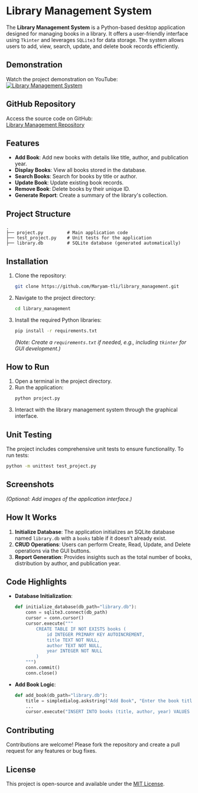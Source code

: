 # Library Management System

The **Library Management System** is a Python-based desktop application designed for managing books in a library. It offers a user-friendly interface using `Tkinter` and leverages `SQLite3` for data storage. The system allows users to add, view, search, update, and delete book records efficiently.

## Demonstration

Watch the project demonstration on YouTube:  
[![Library Management System](https://img.youtube.com/vi/GviKh5Z56YA/0.jpg)](https://youtu.be/GviKh5Z56YA)

## GitHub Repository

Access the source code on GitHub:  
[Library Management Repository](https://github.com/Maryam-tli/library_management.git)

## Features

- **Add Book**: Add new books with details like title, author, and publication year.
- **Display Books**: View all books stored in the database.
- **Search Books**: Search for books by title or author.
- **Update Book**: Update existing book records.
- **Remove Book**: Delete books by their unique ID.
- **Generate Report**: Create a summary of the library's collection.

## Project Structure

```plaintext
.
├── project.py         # Main application code
├── test_project.py    # Unit tests for the application
├── library.db         # SQLite database (generated automatically)
```

## Installation

1. Clone the repository:
   ```bash
   git clone https://github.com/Maryam-tli/library_management.git
   ```
2. Navigate to the project directory:
   ```bash
   cd library_management
   ```
3. Install the required Python libraries:
   ```bash
   pip install -r requirements.txt
   ```
   *(Note: Create a `requirements.txt` if needed, e.g., including `tkinter` for GUI development.)*

## How to Run

1. Open a terminal in the project directory.
2. Run the application:
   ```bash
   python project.py
   ```
3. Interact with the library management system through the graphical interface.

## Unit Testing

The project includes comprehensive unit tests to ensure functionality. To run tests:
```bash
python -m unittest test_project.py
```

## Screenshots

*(Optional: Add images of the application interface.)*

## How It Works

1. **Initialize Database**: The application initializes an SQLite database named `library.db` with a `books` table if it doesn't already exist.
2. **CRUD Operations**: Users can perform Create, Read, Update, and Delete operations via the GUI buttons.
3. **Report Generation**: Provides insights such as the total number of books, distribution by author, and publication year.

## Code Highlights

- **Database Initialization**:
   ```python
   def initialize_database(db_path="library.db"):
       conn = sqlite3.connect(db_path)
       cursor = conn.cursor()
       cursor.execute("""
           CREATE TABLE IF NOT EXISTS books (
               id INTEGER PRIMARY KEY AUTOINCREMENT,
               title TEXT NOT NULL,
               author TEXT NOT NULL,
               year INTEGER NOT NULL
           )
       """)
       conn.commit()
       conn.close()
   ```
- **Add Book Logic**:
   ```python
   def add_book(db_path="library.db"):
       title = simpledialog.askstring("Add Book", "Enter the book title:")
       ...
       cursor.execute("INSERT INTO books (title, author, year) VALUES (?, ?, ?)", (title, author, year))
   ```

## Contributing

Contributions are welcome! Please fork the repository and create a pull request for any features or bug fixes.

## License

This project is open-source and available under the [MIT License](https://opensource.org/licenses/MIT).
